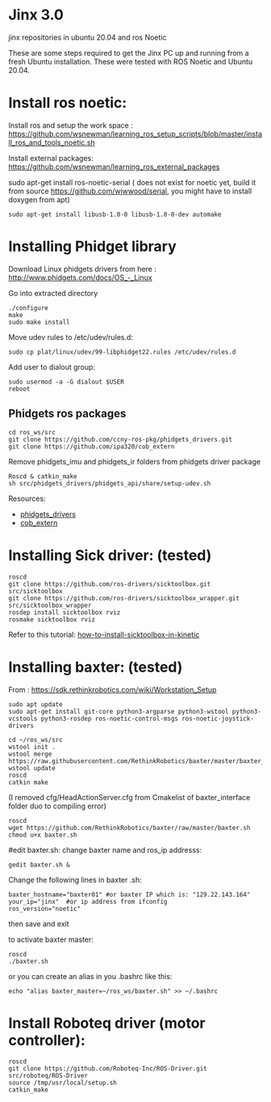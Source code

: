 # Jinx 3.0
jinx repositories in ubuntu 20.04 and ros Noetic

These are some steps required to get the Jinx PC up and running from a fresh Ubuntu installation. These were tested with ROS Noetic and Ubuntu 20.04. 

# Install ros noetic:

Install ros and setup the work space :
https://github.com/wsnewman/learning_ros_setup_scripts/blob/master/install_ros_and_tools_noetic.sh

Install external packages:
https://github.com/wsnewman/learning_ros_external_packages

sudo apt-get install ros-noetic-serial ( does not exist for noetic yet, build it from source https://github.com/wjwwood/serial, you might have to install doxygen from apt)


```sudo apt-get install libusb-1.0-0 libusb-1.0-0-dev automake ```

# Installing Phidget library

Download Linux phidgets drivers from here : 
http://www.phidgets.com/docs/OS_-_Linux

Go into extracted directory 

```
./configure
make 
sudo make install
```

Move udev rules to /etc/udev/rules.d:

``sudo cp plat/linux/udev/99-libphidget22.rules /etc/udev/rules.d``

Add user to dialout group:
```
sudo usermod -a -G dialout $USER
reboot 
```

## Phidgets ros packages
```
cd ros_ws/src
git clone https://github.com/ccny-ros-pkg/phidgets_drivers.git
git clone https://github.com/ipa320/cob_extern
```
Remove phidgets_imu and phidgets_ir folders from phidgets driver package
```
Roscd & catkin_make
sh src/phidgets_drivers/phidgets_api/share/setup-udev.sh
```
Resources:
- [phidgets_drivers](https://github.com/ccny-ros-pkg/phidgets_drivers)
- [cob_extern](https://github.com/ipa320/cob_extern)


# Installing Sick driver: (tested)

```
roscd
git clone https://github.com/ros-drivers/sicktoolbox.git src/sicktoolbox
git clone https://github.com/ros-drivers/sicktoolbox_wrapper.git src/sicktoolbox_wrapper
rosdep install sicktoolbox rviz
rosmake sicktoolbox rviz
```

Refer to this tutorial: [how-to-install-sicktoolbox-in-kinetic](https://answers.ros.org/question/297938/how-to-install-sicktoolbox-in-kinetic/ )

# Installing baxter: (tested)
From : https://sdk.rethinkrobotics.com/wiki/Workstation_Setup

```
sudo apt update
sudo apt-get install git-core python3-argparse python3-wstool python3-vcstools python3-rosdep ros-noetic-control-msgs ros-noetic-joystick-drivers

cd ~/ros_ws/src
wstool init .
wstool merge https://raw.githubusercontent.com/RethinkRobotics/baxter/master/baxter_sdk.rosinstall
wstool update
roscd
catkin make
```
 (I removed cfg/HeadActionServer.cfg from Cmakelist of baxter_interface folder duo to compiling error)

```
roscd
wget https://github.com/RethinkRobotics/baxter/raw/master/baxter.sh
chmod u+x baxter.sh
```

#edit baxter.sh: change baxter name and ros_ip addresss:

```
gedit baxter.sh &
```

Change the following lines in baxter .sh:
```
baxter_hostname="baxter01" #or baxter IP which is: "129.22.143.164"
your_ip="jinx"  #or ip address from ifconfig 
ros_version="noetic"
```
then save and exit

to activate baxter master:
```
roscd
./baxter.sh
```

or you can create an alias in you .bashrc like this:
```
echo "alias baxter_master=~/ros_ws/baxter.sh" >> ~/.bashrc
```

# Install Roboteq driver (motor controller):

```
roscd
git clone https://github.com/Roboteq-Inc/ROS-Driver.git src/roboteq/ROS-Driver
source /tmp/usr/local/setup.sh
catkin_make
```
